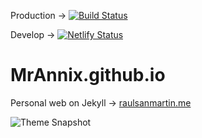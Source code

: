 Production -> [![Build Status](https://app.travis-ci.com/MrAnnix/MrAnnix.github.io.svg?branch=master)](https://app.travis-ci.com/MrAnnix/MrAnnix.github.io)

Develop -> [![Netlify Status](https://api.netlify.com/api/v1/badges/29c1e0d9-efaa-48f9-8a11-712ec6df7cd3/deploy-status)](https://app.netlify.com/sites/dev-raulsanmartin-me/deploys)
# MrAnnix.github.io
Personal web on Jekyll -> [raulsanmartin.me](https://raulsanmartin.me/ "MrAnnix’s website")

![Theme Snapshot](https://raulsanmartin.me/assets/images/snapshot.png "Snapshot")

